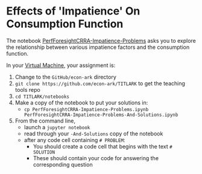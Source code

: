 # Effects of 'Impatience' On Consumption Function

The notebook [PerfForesightCRRA-Impatience-Problems](https://github.com/econ-ark/QuARK/blob/master/notebooks/PerfForesightCRRA-Impatience-Problems.ipynb) asks you to explore the relationship between various impatience factors and the consumption function.

In your [Virtual Machine](https://github.com/econ-ark/econ-ark-tools/tree/master/Virtual/Machine/VirtualBox), your assignment is:

1. Change to the `GitHub/econ-ark` directory
1. `git clone https://github.com/econ-ark/TITLARK` to get the teaching tools repo
1. `cd TITLARK/notebooks`
1. Make a copy of the notebook to put your solutions in:
   * `cp PerfForesightCRRA-Impatience-Problems.ipynb PerfForesightCRRA-Impatience-Problems-And-Solutions.ipynb`
1. From the command line, 
   * launch a `jupyter notebook` 
   * read through your `-And-Solutions` copy of the notebook
   * after any code cell containing `# PROBLEM`:
	  * You should create a code cell that begins with the text `# SOLUTION` 
      * These should contain your code for answering the corresponding question
   

